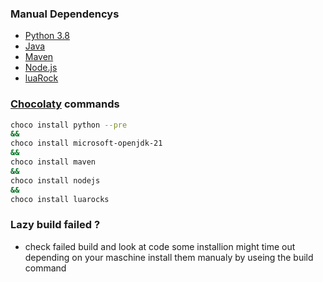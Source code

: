 ### Manual Dependencys
- [Python 3.8](https://www.python.org/downloads/release/python-380/)
- [Java](https://www.java.com/en/download/)
- [Maven](https://maven.apache.org/download.cgi)
- [Node.js](https://nodejs.org/en/download/)
- [luaRock](https://luarocks.org/)

### [Chocolaty](https://chocolatey.org/install#individual) commands
```sh
choco install python --pre
&&
choco install microsoft-openjdk-21
&&
choco install maven
&&
choco install nodejs
&&
choco install luarocks
```
### Lazy build failed ? 
- check failed build and look at code some installion might time out depending on your maschine install them manualy by useing the build command

